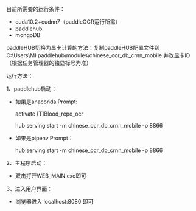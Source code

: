 目前所需要的运行条件：

+ cuda10.2+cudnn7（paddleOCR运行所需）
+ paddlehub
+ mongoDB

paddleHUB切换为显卡计算的方法：复制paddleHUB配置文件到C:\Users\MI\.paddlehub\modules\chinese_ocr_db_crnn_mobile
并改显卡ID（根据任务管理器的独显标号为准）

运行方法：

1、paddlehub启动：

- 如果是anaconda Prompt:

  activate [T]Blood_repo_ocr

  hub serving start -m chinese_ocr_db_crnn_mobile -p 8866

- 如果是pipenv Prompt：

  hub serving start -m chinese_ocr_db_crnn_mobile -p 8866

2、主程序启动：
+ 双击打开WEB_MAIN.exe即可

3、进入用户界面：
+ 浏览器进入
localhost:8080
即可